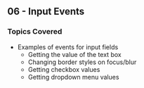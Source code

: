 ## 06 - Input Events

### Topics Covered

- Examples of events for input fields
  - Getting the value of the text box
  - Changing border styles on focus/blur
  - Getting checkbox values
  - Getting dropdown menu values
